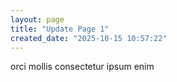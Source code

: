 ```yaml
---
layout: page
title: "Update Page 1"
created_date: "2025-10-15 10:57:22"
---
```


orci mollis consectetur ipsum enim 
